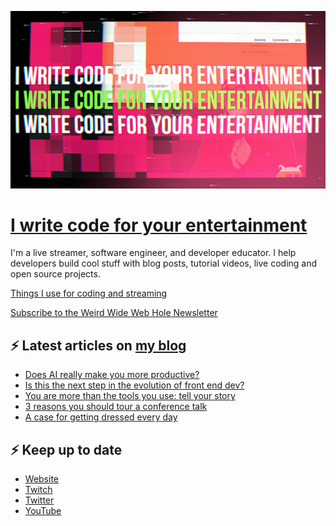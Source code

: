 ![!write code for your entertainment](trailer_thumb.png)

# [I write code for your entertainment](https://www.twitch.tv/videos/1971055901)

I'm a live streamer, software engineer, and developer educator. I help developers build cool stuff with blog posts,
tutorial videos, live coding and open source projects.

[Things I use for coding and streaming](https://whitep4nth3r.com/uses/)

[Subscribe to the Weird Wide Web Hole Newsletter](https://buttondown.email/weirdwidewebhole)

## ⚡️ Latest articles on [my blog](https://whitep4nth3r.com)

<!-- BLOG-POST-LIST:START -->
- [Does AI really make you more productive?](https://blog.nordcraft.com/does-ai-really-make-you-more-productive)
- [Is this the next step in the evolution of front end dev?](https://whitep4nth3r.com/blog/the-next-step-in-the-evolution-of-front-end-dev/)
- [You are more than the tools you use: tell your story](https://whitep4nth3r.com/blog/you-are-more-than-the-tools-you-use/)
- [3 reasons you should tour a conference talk](https://whitep4nth3r.com/blog/3-reasons-you-should-tour-a-conference-talk/)
- [A case for getting dressed every day](https://whitep4nth3r.com/blog/get-dressed-every-day/)
<!-- BLOG-POST-LIST:END -->

## ⚡️ Keep up to date

- [Website](https://whitep4nth3r.com/)
- [Twitch](https://twitch.tv/whitep4nth3r)
- [Twitter](https://twitter.com/whitep4nth3r)
- [YouTube](https://www.youtube.com/c/whitep4nth3r/videos)
